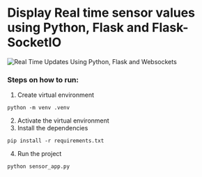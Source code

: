 
# Display Real time sensor values using Python, Flask and Flask-SocketIO  


![Real Time Updates Using Python, Flask and Websockets](https://user-images.githubusercontent.com/69466026/190352777-6abb0c96-8ecb-4e04-b817-ce27dabd66cf.PNG)

### Steps on how to run:

1.  Create virtual environment
```
python -m venv .venv
```

2.  Activate the virtual environment
3.  Install the dependencies
```
pip install -r requirements.txt
```
4.  Run the project
```
python sensor_app.py
```
